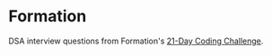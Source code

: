 # Formation

DSA interview questions from Formation's [21-Day Coding Challenge](https://formation.dev/dsa-interview-questions).


